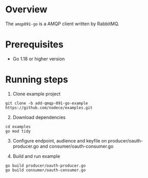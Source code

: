 # Overview

The `amqp091-go` is a AMQP client written by RabbitMQ.

# Prerequisites

- Go 1.18 or higher version

# Running steps

1. Clone example project

```
git clone -b add-qmqp-091-go-example https://github.com/nodece/examples.git 
```

2. Download dependencies

```
cd examples
go mod tidy
```

3. Configure endpoint, audience and keyfile on producer/oauth-producer.go and consumer/oauth-consumer.go


4. Build and run example

```
go build producer/oauth-producer.go
go build consumer/oauth-consumer.go
```
